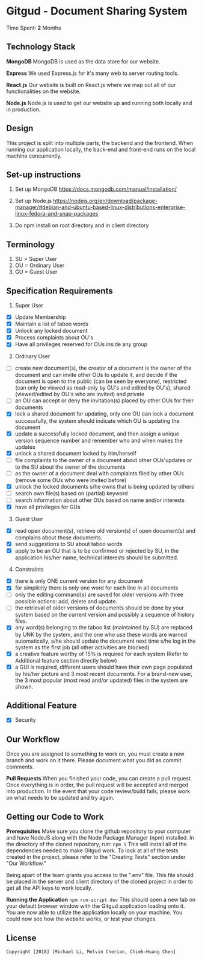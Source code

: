 # Gitgud - Document Sharing System

Time Spent: **2** Months

## Technology Stack
**MongoDB**
MongoDB is used as the data store for our website.

**Express**
We used Express.js for it's many web to server routing tools. 

**React.js**
Our website is built on React.js where we map out all of our functionalities on the website.

**Node.js**
Node.js is used to get our website up and running both locally and in production.

## Design
This project is split into multiple parts, the backend and the frontend. When running our application locally, the back-end and front-end runs on the local machine concurrently. 

## Set-up instructions
1. Set up MongoDB  https://docs.mongodb.com/manual/installation/

2. Set up Node.js  https://nodejs.org/en/download/package-manager/#debian-and-ubuntu-based-linux-distributions-enterprise-linux-fedora-and-snap-packages

3. Do npm install on root directory and in client directory

## Terminology
1. SU = Super User
2. OU = Ordinary User
3. GU = Guest User

## Specification Requirements
1. Super User
  - [x] Update Membership
  - [x] Maintain a list of taboo words
  - [x] Unlock any locked document
  - [x] Process complaints about OU's
  - [x] Have all privileges reserved for OUs inside any group

2. Ordinary User
  - [ ] create new document(s), the creator of a document is the owner of the document and can 
       invite other OUs to update it, and decide if the document is open to the 
       public (can be seen by everyone),
       restricted (can only be viewed as read-only by GU's and edited by OU's), 
       shared (viewed/edited by OU's who are invited) and private
  - [ ] an OU can accept or deny the invitation(s) placed by other OUs for their documents
  - [x] lock a shared document for updating, only one OU can lock a document successfully, 
       the system should indicate which OU is updating the document
  - [x] update a successfully locked document, and then assign a unique version sequence number 
       and remember who and when makes the updates
  - [x] unlock a shared document locked by him/herself
  - [ ] file complaints to the owner of a document about other OUs'updates or 
       to the SU about the owner of the documents
  - [ ] as the owner of a document deal with complaints filed by other OUs (remove some OUs who were invited before) 
  - [x] unlock the locked documents s/he owns that is being updated by others
  - [ ] search own file(s) based on (partial) keyword
  - [ ] search information about other OUs based on name and/or interests
  - [x] have all privileges for GUs

3. Guest User
  - [x] read open document(s), retrieve old version(s) of open document(s) and complains about those documents.
  - [x] send suggestions to SU about taboo words
  - [x] apply to be an OU that is to be confirmed or rejected by SU, in the application his/her name, technical interests should be submitted.

4. Constraints
  - [x] there is only ONE current version for any document
  - [x] for simplicity there is only one word for each line in all documents  
  - [ ] only the editing command(s) are saved for older versions with three possible actions: add, delete and update.  
  - [ ] the retrieval of older versions of documents should be done by your system based on the current version and possibly a sequence of history files. 
  - [x] any word(s) belonging to the taboo list (maintained by SU) are replaced by UNK by the system, and the one who use these words are warned automatically, 
        s/he should update the document next time s/he log in the system as the first job (all other activities are blocked)
  - [x] a creative feature worthy of 15% is required for each system (Refer to Additional feature section directly below)
  - [x] a GUI is required, different users should have their own page populated by his/her picture and 3 most recent documents. For a brand-new user, 
        the 3 most popular (most read and/or updated) files in the system are shown.

## Additional Feature
- [x] Security

## Our Workflow
Once you are assigned to something to work on, you must create a new branch and work on it there. Please document what you did as commit comments.

**Pull Requests**
When you finished your code, you can create a pull request. Once everything is in order, the pull request will be accepted and merged into production. In the event that your code review/build fails, please work on what needs to be updated and try again.

## Getting our Code to Work
**Prerequisites**
Make sure you clone the github repository to your computer and have NodeJS along with the Node Package Manager (npm) installed. In the directory of the cloned repository, run:
``npm i``
This will install all of the dependencies needed to make Gitgud work. To look at all of the tests created in the project, please refer to the "Creating Tests" section under "Our Workflow."

Being apart of the team grants you access to the ".env" file. This file should be placed in the server and client directory of the cloned project in order to get all the API keys to work locally.

**Running the Application**
``npm run-script dev``
This should open a new tab on your default browser window with the Gitgud application loading onto it. You are now able to utilize the application locally on your machine. You could now see how the website works, or test your changes.

## License

    Copyright [2018] [Michael Li, Melvin Cherian, Chieh-Huang Chen]
